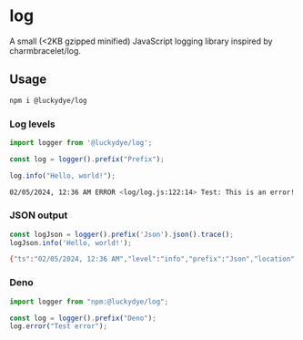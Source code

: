 # log

A small (<2KB gzipped minified) JavaScript logging library inspired by charmbracelet/log.

## Usage

```bash
npm i @luckydye/log
```

### Log levels

```javascript
import logger from '@luckydye/log';

const log = logger().prefix("Prefix");

log.info("Hello, world!");
```

```bash
02/05/2024, 12:36 AM ERROR <log/log.js:122:14> Test: This is an error!
```

### JSON output

```javascript
const logJson = logger().prefix('Json').json().trace();
logJson.info('Hello, world!');
```

```bash
{"ts":"02/05/2024, 12:36 AM","level":"info","prefix":"Json","location":"log/log.js:119:14","msg":"Hello, world!","args":["Hello, world!"]}
```

### Deno

```javascript
import logger from "npm:@luckydye/log";

const log = logger().prefix("Deno");
log.error("Test error");
```
